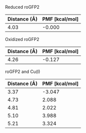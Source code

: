 Reduced roGFP2

| Distance (Å) | PMF [kcal/mol] |
|-----------|-----------|
| 4.03 | -0.000 |

Oxidized roGFP2

| Distance (Å) | PMF [kcal/mol] |
|-----------|-----------|
| 4.26 | -0.127 |

roGFP2 and Cu(I)

| Distance (Å) | PMF [kcal/mol] |
|-----------|-----------|
| 3.37 | -3.047 |
| 4.73 | 2.088 |
| 4.81 | 2.022 |
| 5.10 | 3.988 |
| 5.21 | 3.324 |
